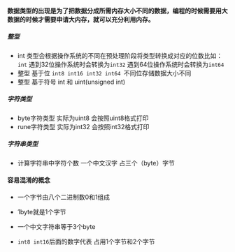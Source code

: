 #### 数据类型的出现是为了把数据分成所需内存大小不同的数据，编程的时候需要用大数据的时候才需要申请大内存，就可以充分利用内存。

##### 整型

+ int 类型会根据操作系统的不同在预处理阶段将类型转换成对应的位数比如：`int` 遇到32位操作系统时会转换为`int32` 遇到64位操作系统时会转换为`int64 `
+ 整型 基于位 `int8 int16 int32 int64 `不同位存储数据大小不同
+ 整型  基于符号 int 和 uint(unsigned int)

##### 字符类型

+ byte字符类型 实际为uint8  会按照uint8格式打印
+ rune字符类型 实际为int32 会按照int32格式打印

##### 字符串类型

+ 计算字符串中字符个数  一个中文汉字 占三个（byte）字节

#### 容易混淆的概念

+ 一个字节由八个二进制数0和1组成

+ 1byte就是1个字节
+ 一个中文字符串等于3个byte
+ `int8 int16`后面的数字代表 占用1个字节和2个字节

